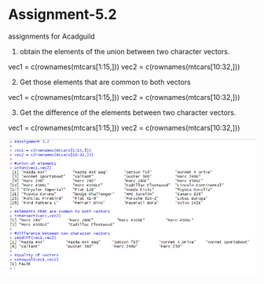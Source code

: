 # Assignment-5.2
assignments for Acadguild

1. obtain the elements of the union between two character
vectors.

vec1 = c(rownames(mtcars[1:15,]))
vec2 = c(rownames(mtcars[10:32,]))

2. Get those elements that are common to both vectors

vec1 = c(rownames(mtcars[1:15,]))
vec2 = c(rownames(mtcars[10:32,]))

3. Get the difference of the elements between two
character vectors.

vec1 = c(rownames(mtcars[1:15,]))
vec2 = c(rownames(mtcars[10:32,]))



![](Assignment%205.2.PNG)
